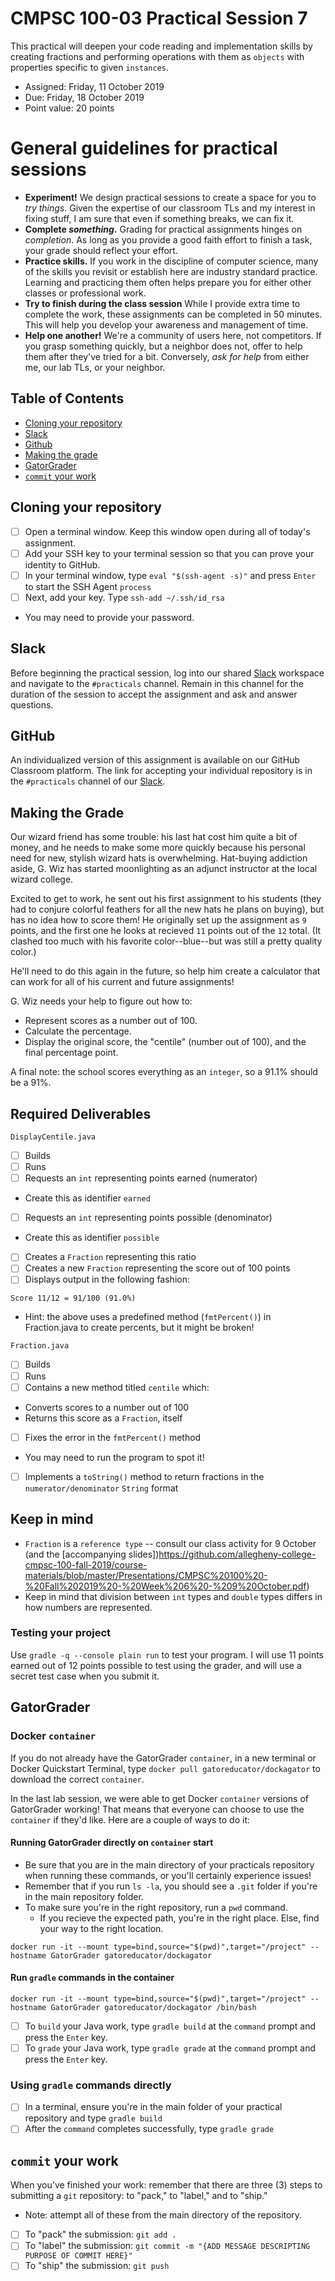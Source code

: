 # CMPSC 100-03 Practical Session 7

This practical will deepen your code reading and implementation skills by creating fractions and performing operations with them as `objects` with properties specific to given `instances`.

* Assigned: Friday, 11 October 2019
* Due: Friday, 18 October 2019
* Point value: 20 points

# General guidelines for practical sessions

* **Experiment!** We design practical sessions to create a space for you to _try things_. Given the expertise of our classroom TLs and my interest in fixing stuff, I am sure that even if something breaks, we can fix it.
* **Complete _something_.** Grading for practical assignments hinges on _completion_. As long as you provide a good faith effort to finish a task, your grade should reflect your effort.
* **Practice skills.** If you work in the discipline of computer science, many of the skills you revisit or establish here are industry standard practice. Learning and practicing them often helps prepare you for either other classes or professional work.
* **Try to finish during the class session** While I provide extra time to complete the work, these assignments can be completed in 50 minutes. This will help you develop your awareness and management of time.
* **Help one another!** We're a community of users here, not competitors. If you grasp something quickly, but a neighbor does not, offer to help them after they've tried for a bit. Conversely, _ask for help_ from either me, our lab TLs, or your neighbor.

## Table of Contents

* [Cloning your repository](#cloning-your-repository)
* [Slack](#slack)
* [Github](#github)
* [Making the grade](#making-the-grade)
* [GatorGrader](#gatorgrader)
* [`commit` your work](#commit-your-work)

## Cloning your repository

- [ ] Open a terminal window. Keep this window open during all of today's assignment.
- [ ] Add your SSH key to your terminal session so that you can prove your identity to GitHub.
- [ ] In your terminal window, type `eval "$(ssh-agent -s)"` and press `Enter` to start the SSH Agent `process`
- [ ] Next, add your key. Type `ssh-add ~/.ssh/id_rsa`
* You may need to provide your password.

## Slack

Before beginning the practical session, log into our shared [Slack](https://cmpsc100Fall2019.slack.com) workspace and navigate to the `#practicals` channel. Remain in this channel for the duration of the session to accept the assignment and ask and answer questions.

## GitHub

An individualized version of this assignment is available on our GitHub Classroom platform. The link for accepting your individual repository is in the `#practicals` channel of our [Slack](#slack).

## Making the Grade

Our wizard friend has some trouble: his last hat cost him quite a bit of money, and he needs to make some more quickly because his personal need for new, stylish wizard hats is overwhelming. Hat-buying addiction aside, G. Wiz has started moonlighting as an adjunct instructor at the local wizard college.

Excited to get to work, he sent out his first assignment to his students (they had to conjure colorful feathers for all the new hats he plans on buying), but has no idea how to score them! He originally set up the assignment as `9` points, and the first one he looks at recieved `11` points out of the `12` total. (It clashed too much with his favorite color--blue--but was still a pretty quality color.)

He'll need to do this again in the future, so help him create a calculator that can work for all of his current and future assignments!

G. Wiz needs your help to figure out how to:

* Represent scores as a number out of 100.
* Calculate the percentage.
* Display the original score, the "centile" (number out of 100), and the final percentage point.

A final note: the school scores everything as an `integer`, so a 91.1% should be a 91%.

## Required Deliverables

`DisplayCentile.java`

- [ ] Builds
- [ ] Runs
- [ ] Requests an `int` representing points earned (numerator)
* Create this as identifier `earned`
- [ ] Requests an `int` representing points possible (denominator)
* Create this as identifier `possible`
- [ ] Creates a `Fraction` representing this ratio
- [ ] Creates a new `Fraction` representing the score out of 100 points
- [ ] Displays output in the following fashion:
```
Score 11/12 = 91/100 (91.0%)
```
* Hint: the above uses a predefined method (`fmtPercent()`) in Fraction.java to create percents, but it might be broken!


`Fraction.java`

- [ ] Builds
- [ ] Runs
- [ ] Contains a new method titled `centile` which:
* Converts scores to a number out of 100
* Returns this score as a `Fraction`, itself
- [ ] Fixes the error in the `fmtPercent()` method
* You may need to run the program to spot it!
- [ ] Implements a `toString()` method to return fractions in the `numerator/denominator` `String` format

## Keep in mind

* `Fraction` is a `reference type` -- consult our class activity for 9 October (and the [accompanying slides])https://github.com/allegheny-college-cmpsc-100-fall-2019/course-materials/blob/master/Presentations/CMPSC%20100%20-%20Fall%202019%20-%20Week%206%20-%209%20October.pdf)
* Keep in mind that division between `int` types and `double` types differs in how numbers are represented.

### Testing your project

Use `gradle -q --console plain run` to test your program. I will use 11 points earned out of 12 points possible to test using the grader, and will use a secret test case when you submit it.

## GatorGrader

### Docker `container`

If you do not already have the GatorGrader `container`, in a new terminal or Docker Quickstart Terminal, type `docker pull gatoreducator/dockagator` to download the correct `container`.

In the last lab session, we were able to get Docker `container` versions of GatorGrader working! That means that everyone can choose to use the `container` if they'd like. Here are a couple of ways to do it:

#### Running GatorGrader directly on `container` start

* Be sure that you are in the main directory of your practicals repository when running these commands, or you'll certainly experience issues!
* Remember that if you run `ls -la`, you should see a `.git` folder if you're in the main repository folder.
* To make sure you're in the right repository, run a `pwd` command.
    * If you recieve the expected path, you're in the right place. Else, find your way to the right location.

```
docker run -it --mount type=bind,source="$(pwd)",target="/project" --hostname GatorGrader gatoreducator/dockagator
```

#### Run `gradle` commands in the container

```
docker run -it --mount type=bind,source="$(pwd)",target="/project" --hostname GatorGrader gatoreducator/dockagator /bin/bash
```

- [ ] To `build` your Java work, type `gradle build` at the `command` prompt and press the `Enter` key.
- [ ] To `grade` your Java work, type `gradle grade` at the `command` prompt and press the `Enter` key.

### Using `gradle` commands directly

- [ ] In a terminal, ensure you're in the main folder of your practical repository and type `gradle build`
- [ ] After the `command` completes successfully, type `gradle grade`

## `commit` your work

When you've finished your work: remember that there are three (3) steps to submitting a `git` repository: to "pack," to "label," and to "ship."

* Note: attempt all of these from the main directory of the repository.

- [ ] To "pack" the submission: `git add .`
- [ ] To "label" the submission: `git commit -m "{ADD MESSAGE DESCRIPTING PURPOSE OF COMMIT HERE}"`
- [ ] To "ship" the submission: `git push`
